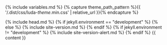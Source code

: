 <!-- markdownlint-disable -->
{% include variables.md %}
{% capture theme_path_pattern %}{{ '/.dist/css/luda-$theme$.min.css' | relative_url }}{% endcapture %}

<!DOCTYPE html>
<html lang="en" data-init-theme="{{ theme }}" data-applied-theme="{{ theme }}" data-theme-path-pattern="{{ theme_path_pattern }}">
  <head>
    <title>{{ page.title }} | Luda - A lightweight and responsive UI framework for modern web development.</title>
    {% include head.md %}
    <link rel="shortcut icon" href="{{ '/favicon.ico' | relative_url }}">
    <link href='https://fonts.googleapis.com/css?family=Playfair+Display:700,900|Roboto:400,100,100italic,300,300italic,400italic,500,500italic,700,700italic,900,900italic' rel='stylesheet' type='text/css'>
    <link href="https://fonts.googleapis.com/icon?family=Material+Icons" rel="stylesheet" type="text/css">
    <script type="text/javascript" src="{{ '/assets/js/turbolinks.js' | relative_url }}"></script>
    <link rel="stylesheet" type="text/css" data-theme-style="{{ theme }}" href="{{ theme_path_pattern | replace: '$theme$', theme }}">
    {% if jekyll.environment == "development" %}
    <link rel="stylesheet" type="text/css" href="{{ '/.dist/css/site.css' | relative_url }}">
    <script type="text/javascript" src="{{ '/.dist/js/luda-degradation.min.js' | relative_url }}"></script>
    <script type="text/javascript" src="{{ '/.dist/js/luda.min.js' | relative_url }}"></script>
    <script type="text/javascript" src="{{ '/assets/js/clipboard.js' | relative_url }}"></script>
    <script type="text/javascript" src="{{ '/.dist/js/site.js' | relative_url }}"></script>
    {% else %}
    <link rel="stylesheet" type="text/css" href="{{ '/.dist/css/site.min.css' | relative_url }}">
    <script type="text/javascript" src="{{ '/.dist/js/luda-degradation.min.js' | relative_url }}"></script>
    <script type="text/javascript" src="{{ '/.dist/js/luda.min.js' | relative_url }}"></script>
    <script type="text/javascript" src="{{ '/assets/js/clipboard.js' | relative_url }}"></script>
    <script type="text/javascript" src="{{ '/.dist/js/site.min.js' | relative_url }}"></script>
    <script type="text/javascript" src="{{ site.luda.siteBaseUrl }}/version.js"></script>
    {% include site-version.md %}
    {% endif %}
  </head>
  <body>
    {% if jekyll.environment != "development" %}
    {% include site-version-alert.md %}
    {% endif %}
    {{ content }}
  </body>
</html>